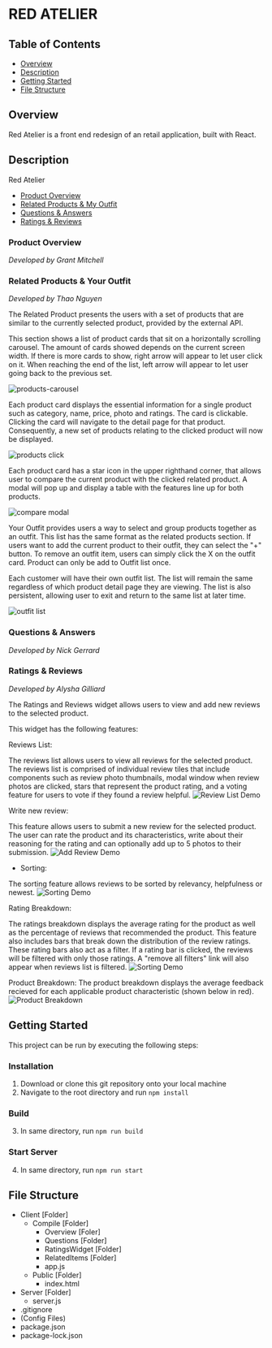 # RED ATELIER

## Table of Contents
- [Overview](#overview)
- [Description](#description)
- [Getting Started](#getting-started)
- [File Structure](#file-structure)

## Overview
Red Atelier is a front end redesign of an retail application, built with React.

## Description
Red Atelier

- [Product Overview](#product-overview)
- [Related Products & My Outfit](#related-products-&-your-outfit)
- [Questions & Answers](#questions-&-answers)
- [Ratings & Reviews](#ratings-&-reviews)

### Product Overview
_Developed by Grant Mitchell_

### Related Products & Your Outfit
_Developed by Thao Nguyen_

The Related Product presents the users with a set of products that are similar to the currently selected product, provided by the external API.

This section shows a list of product cards that sit on a horizontally scrolling carousel. The amount of cards showed depends on the current screen width. If there is more cards to show, right arrow will appear to let user click on it. When reaching the end of the list, left arrow will appear to let user going back to the previous set.

![products-carousel](https://user-images.githubusercontent.com/88979402/157744146-2a1eace6-4ba9-4b8c-95e1-7e8edc680a18.gif)


Each product card displays the essential information for a single product such as category, name, price, photo and ratings. The card is clickable. Clicking the card will navigate to the detail page for that product. Consequently, a new set of products relating to the clicked product will now be displayed.

![products click](https://user-images.githubusercontent.com/88979402/157744177-c32a0ab7-19ea-4a77-9f2b-7beeecda76ee.gif)


Each product card has a star icon in the upper righthand corner, that allows user to compare the current product with the clicked related product. A modal will pop up and display a table with the features line up for both products.

![compare modal](https://user-images.githubusercontent.com/88979402/157744208-22dbc2b8-c5d8-4b2e-826f-6046f0c87e97.gif)

Your Outfit provides users a way to select and group products together as an outfit. This list has the same format as the related products section. If users want to add the current product to their outfit, they can select the "+" button. To remove an outfit item, users can simply click the X on the outfit card. Product can only be add to Outfit list once.

Each customer will have their own outfit list. The list will remain the same regardless of which product detail page they are viewing. The list is also persistent, allowing user to exit and return to the same list at later time.

![outfit list](https://user-images.githubusercontent.com/88979402/157753274-7b09df39-971a-488c-959d-0f166b00d66d.gif)


### Questions & Answers
_Developed by Nick Gerrard_

### Ratings & Reviews
_Developed by Alysha Gilliard_

The Ratings and Reviews widget allows users to view and add new reviews to the selected product.

This widget has the following features:

Reviews List:

The reviews list allows users to view all reviews for the selected product. The reviews list is comprised of individual review tiles that include components such as review photo thumbnails, modal window when review photos are clicked, stars that represent the product rating, and a voting feature for users to vote if they found a review helpful.
![Review List Demo](https://i.imgur.com/pKSST6y.gif)

Write new review:

This feature allows users to submit a new review for the selected product. The user can rate the product and its characteristics, write about their reasoning for the rating and can optionally add up to 5 photos to their submission.
![Add Review Demo](https://i.imgur.com/zundmvC.gif)

* Sorting:

The sorting feature allows reviews to be sorted by relevancy, helpfulness or newest.
![Sorting Demo](https://i.imgur.com/UhLBNCL.gif)

Rating Breakdown:

The ratings breakdown displays the average rating for the product as well as the percentage of reviews that recommended the product. This feature also includes bars that break down the distribution of the review ratings. These rating bars also act as a filter. If a rating bar is clicked, the reviews will be filtered with only those ratings. A "remove all filters" link will also appear when reviews list is filtered.
![Sorting Demo](https://i.imgur.com/6JnhWYD.gif)

Product Breakdown:
The product breakdown displays the average feedback recieved for each applicable product characteristic (shown below in red).
![Product Breakdown](https://i.imgur.com/sR6e1zD.png)

## Getting Started
This project can be run by executing the following steps:
### Installation
1. Download or clone this git repository onto your local machine
2. Navigate to the root directory and run `npm install`

### Build
3. In same directory, run `npm run build`

### Start Server
4. In same directory, run `npm run start`

## File Structure
- Client [Folder]
    - Compile [Folder]
        - Overview [Foler]
        - Questions [Folder]
        - RatingsWidget [Folder]
        - RelatedItems [Folder]
        - app.js
    - Public [Folder]
        - index.html
- Server [Folder]
    - server.js
- .gitignore
- (Config Files)
- package.json
- package-lock.json
